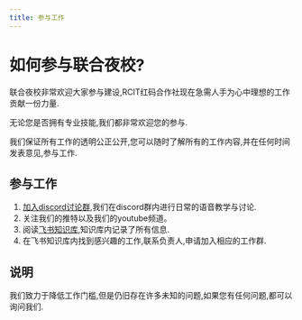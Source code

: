```yaml
---
title: 参与工作
---
```


# 如何参与联合夜校?

联合夜校非常欢迎大家参与建设,RCIT红码合作社现在急需人手为心中理想的工作贡献一份力量.

无论您是否拥有专业技能,我们都非常欢迎您的参与.

我们保证所有工作的透明公正公开,您可以随时了解所有的工作内容,并在任何时间发表意见,参与工作.

## 参与工作

1. [加入discord讨论群](/join),我们在discord群内进行日常的语音教学与讨论.
2. 关注我们的推特以及我们的youtube频道。
3. 阅读[飞书知识库](https://aa5598an1s.feishu.cn/wiki/),知识库内记录了所有信息.
4. 在飞书知识库内找到感兴趣的工作,联系负责人,申请加入相应的工作群.


## 说明

我们致力于降低工作门槛,但是仍旧存在许多未知的问题,如果您有任何问题,都可以询问我们.
